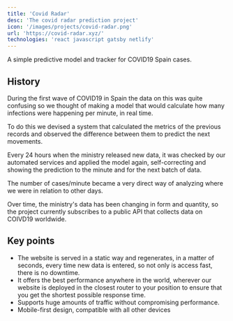 ```yaml
---
title: 'Covid Radar'
desc: 'The covid radar prediction project'
icon: '/images/projects/covid-radar.png'
url: 'https://covid-radar.xyz/'
technologies: 'react javascript gatsby netlify'
---
```


A simple predictive model and tracker for COVID19 Spain cases.

## History

During the first wave of COVID19 in Spain the data on this was quite confusing so we thought of making a model that would calculate how many infections were happening per minute, in real time.

To do this we devised a system that calculated the metrics of the previous records and observed the difference between them to predict the next movements.

Every 24 hours when the ministry released new data, it was checked by our automated services and applied the model again, self-correcting and showing the prediction to the minute and for the next batch of data.

The number of cases/minute became a very direct way of analyzing where we were in relation to other days.

Over time, the ministry's data has been changing in form and quantity, so the project currently subscribes to a public API that collects data on COIVD19 worldwide.

## Key points

- The website is served in a static way and regenerates, in a matter of seconds, every time new data is entered, so not only is access fast, there is no downtime.
- It offers the best performance anywhere in the world, wherever our website is deployed in the closest router to your position to ensure that you get the shortest possible response time.
- Supports huge amounts of traffic without compromising performance.
- Mobile-first design, compatible with all other devices
